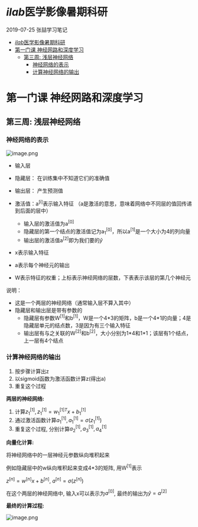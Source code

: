 # *ilab*医学影像暑期科研

2019-07-25 张喆学习笔记

- [*ilab*医学影像暑期科研](#-ilab---------)
- [第一门课 神经网路和深度学习](#--------------)
  * [第三周: 浅层神经网络](#-----------)
    + [神经网络的表示](#-------)
    + [计算神经网络的输出](#---------)

# 第一门课 神经网路和深度学习

## 第三周: 浅层神经网络

### 神经网络的表示

![image.png](https://upload-images.jianshu.io/upload_images/12014150-835027da125225f7.png?imageMogr2/auto-orient/strip%7CimageView2/2/w/1240)

- 输入层
- 隐藏层： 在训练集中不知道它们的准确值
- 输出层： 产生预测值

- 激活值：a<sup>[i]</sup>表示输入特征 （a是激活的意思，意味着网络中不同层的值回传递到后面的层中）
  - 输入层的激活值为a<sup>[0]</sup>
  - 隐藏层的第一个结点的激活值记为a<sub>1</sub><sup>[0]</sup>，所以a<sup>[1]</sup>是一个大小为4的列向量
  - 输出层的激活值a<sup>[2]</sup>即为我们要的$\hat{y}$
- x表示输入特征
- a表示每个神经元的输出
- W表示特征的权重；上标表示神经网络的层数，下表表示该层的第几个神经元

说明：

- 这是一个两层的神经网络（通常输入层不算入其中）
- 隐藏层和输出层是带有参数的
  - 隐藏层有参数W<sup>[1]</sup>和b<sup>[1]</sup>，W是一个4*3的矩阵，b是一个4\*1的向量；4是隐藏层单元的结点数，3是因为有三个输入特征
  - 输出层有与之关联的W<sup>[2]</sup>和b<sup>[2]</sup>，大小分别为1\*4和1*1；该层有1个结点，上一层有4个结点

### 计算神经网络的输出

1. 按步骤计算出z
2. 以sigmoid函数为激活函数计算z(得出a)
3. 重复这个过程

**两层的神经网络:**

1. 计算$z_{1}^{[1]}, z_{1}^{[1]}=w_{1}^{[1] T} x+b_{1}^{[1]}$
2. 通过激活函数计算$a_{1}^{[1]}, a_{1}^{[1]}=\sigma\left(z_{1}^{[1]}\right)$
3. 重复这个过程, 分别计算$a_{2}^{[1]}, a_{3}^{[1]}, a_{4}^{[1]}$

**向量化计算:** 

将神经网络中的一层神经元参数纵向堆积起来

例如隐藏层中的w纵向堆积起来变成4\*3的矩阵, 用W<sup>[1]</sup>表示

$z^{[n]}=w^{[n] } x+b^{[n]}$, $a^{[n]}=\sigma\left(z^{[n]}\right)$

在这个两层的神经网络中, 输入x可以表示为$a^{[0]}$, 最终的输出为$\hat{y}=a^{[2]}$

**最终的计算过程:** 

![image.png](https://upload-images.jianshu.io/upload_images/12014150-1b588e542e7119c4.png?imageMogr2/auto-orient/strip%7CimageView2/2/w/1240)